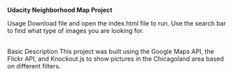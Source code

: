 <strong>Udacity Neighborhood Map Project</strong><br/>

Usage
Download file and open the index.html file to run. Use the search bar to find what type of images you are looking for.


<br>
Basic Description
This project was built using the Google Maps API, the Flickr API, and Knockout.js to show pictures in the Chicagoland area based on different filters.


